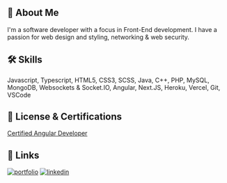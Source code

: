 ## 🚀 About Me
I'm a software developer with a focus in Front-End development. I have a passion for web design and styling, networking & web security.


## 🛠 Skills
Javascript, Typescript, HTML5, CSS3, SCSS, Java, C++, PHP, MySQL, MongoDB, Websockets & Socket.IO, Angular, Next.JS, Heroku, Vercel, Git, VSCode


## 🥇 License & Certifications

[Certified Angular Developer](https://www.credly.com/badges/6b39bea6-62db-4743-ba15-7d6fd424a05a/public_url)


## 🔗 Links
[![portfolio](https://img.shields.io/badge/my_portfolio-000?style=for-the-badge&logo=ko-fi&logoColor=white)](https://arinchase.com/)
[![linkedin](https://img.shields.io/badge/linkedin-0A66C2?style=for-the-badge&logo=linkedin&logoColor=white)](https://www.linkedin.com/in/chase-faggard-0948a2114/)

